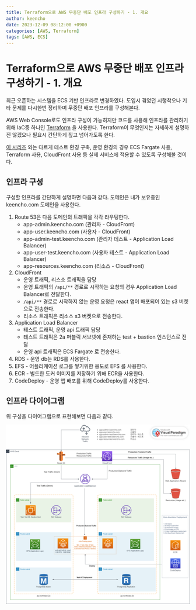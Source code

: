 ```yaml
---
title: Terraform으로 AWS 무중단 배포 인프라 구성하기 - 1. 개요
author: keencho
date: 2023-12-09 08:12:00 +0900
categories: [AWS, Terraform]
tags: [AWS, ECS]
---
```


# **Terraform으로 AWS 무중단 배포 인프라 구성하기 - 1. 개요**
최근 오픈하는 시스템을 ECS 기반 인프라로 변경하였다. 도입시 겪었던 시행착오나 기타 문제를 다시한번 정리하며 무중단 배포 인프라를 구성해본다.

AWS Web Console로도 인프라 구성이 가능히지만 코드를 사용해 인프라를 관리하기 위해 IaC중 하나인 [Terraform](https://www.terraform.io/) 을 사용한다. Terraform이 무엇인지는 자세하게 설명하진 않겠으나 필요시 간단하게 짚고 넘어가도록 한다.

[이 시리즈](https://keencho.github.io/posts/aws-cicd-1/) 와는 다르게 테스트 환경 구축, 운영 환경의 경우 ECS Fargate 사용, Terraform 사용, CloudFront 사용 등 실제 서비스에 적용할 수 있도록 구성해볼 것이다.

## **인프라 구성**
구성할 인프라를 간단하게 설명하면 다음과 같다. 도메인은 내가 보유중인 keencho.com 도메인을 사용한다.

1. Route 53은 다음 도메인의 트래픽을 각각 라우팅한다.
   - app-admin.keencho.com (관리자 - CloudFront)
   - app-user.keencho.com (사용자 - CloudFront)
   - app-admin-test.keencho.com (관리자 테스트 - Application Load Balancer)
   - app-user-test.keencho.com (사용자 테스트 - Application Load Balancer)
   - app-resources.keencho.com (리소스 - CloudFront)
2. CloudFront
   - 운영 트래픽, 리스소 트래픽을 담당
   - 운영 트래픽의 `/api/**` 경로로 시작하는 요청의 경우 Application Load Balancer로 전달한다.
   - `/api/**` 경로로 시작하지 않는 운영 요청은 react 앱이 배포되어 있는 s3 버켓으로 전송한다.
   - 리소스 트래픽은 리소스 s3 버켓으로 전송한다.
3. Application Load Balancer
   - 테스트 트래픽, 운영 api 트래픽 담당
   - 테스트 트래픽은 2a 퍼블릭 서브넷에 존재하는 test + bastion 인스턴스로 전달
   - 운영 api 트래픽은 ECS Fargate 로 전송한다.
4. RDS - 운영 db는 RDS를 사용한다.
5. EFS - 어플리케이션 로그를 쌓기위한 용도로 EFS 를 사용한다.
6. ECR - 빌드한 도커 이미지를 저장하기 위해 ECR을 사용한다.
7. CodeDeploy - 운영 앱 배포를 위해 CodeDeploy를 사용한다.

## **인프라 다이어그램**
위 구성을 다이어그램으로 표현해보면 다음과 같다.

![서버구성도](/assets/img/custom/terraform-aws-ecs-infra/서버구성도.png)



